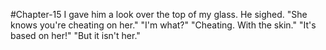 #Chapter-15
I gave him a look over the top of my glass.
He sighed. "She knows you're cheating on her."
"I'm what?"
"Cheating. With the skin."
"It's based on her!"
"But it isn't her."